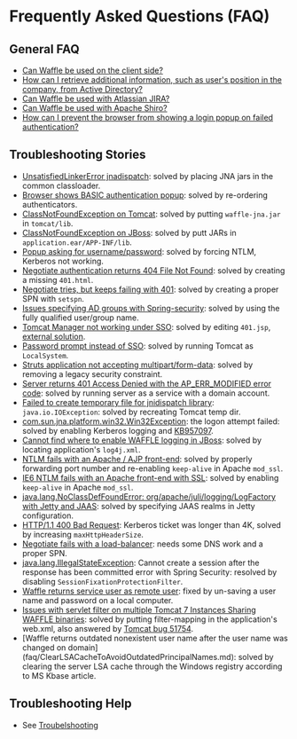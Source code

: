 Frequently Asked Questions (FAQ)
=================================


General FAQ
-----------

* [Can Waffle be used on the client side?](http://waffle.codeplex.com/discussions/226268)
* [How can I retrieve additional information, such as user's position in the company, from Active Directory?](faq/AdditionalActiveDirectoryInfo.md)
* [Can Waffle be used with Atlassian JIRA?](faq/AtlassianJIRA.md)
* [Can Waffle be used with Apache Shiro?](faq/waffleShiro.md)
* [How can I prevent the browser from showing a login popup on failed authentication?](faq/ClientSideFailures.md)

Troubleshooting Stories
-----------------------

* [UnsatisfiedLinkerError jnadispatch](http://waffle.codeplex.com/Thread/View.aspx?ThreadId=220195): solved by placing JNA jars in the common classloader.
* [Browser shows BASIC authentication popup](http://waffle.codeplex.com/Thread/View.aspx?ThreadId=221324): solved by re-ordering authenticators.
* [ClassNotFoundException on Tomcat](http://waffle.codeplex.com/Thread/View.aspx?ThreadId=223416): solved by putting `waffle-jna.jar` in `tomcat/lib`.
* [ClassNotFoundException on JBoss](http://waffle.codeplex.com/discussions/244552): solved by putt JARs in `application.ear/APP-INF/lib`.
* [Popup asking for username/password](http://waffle.codeplex.com/Thread/View.aspx?ThreadId=227969): solved by forcing NTLM, Kerberos not working.
* [Negotiate authentication returns 404 File Not Found](http://waffle.codeplex.com/Thread/View.aspx?ThreadId=223212): solved by creating a missing `401.html`.
* [Negotiate tries, but keeps failing with 401](http://waffle.codeplex.com/discussions/254748): solved by creating a proper SPN with `setspn`.
* [Issues specifying AD groups with Spring-security](http://waffle.codeplex.com/Thread/View.aspx?ThreadId=222735): solved by using the fully qualified user/group name.
* [Tomcat Manager not working under SSO](http://waffle.codeplex.com/Thread/View.aspx?ThreadId=235759): solved by editing `401.jsp`, [external solution](http://code.dblock.org/ShowPost.aspx?id=147).
* [Password prompt instead of SSO](http://waffle.codeplex.com/Thread/View.aspx?ThreadId=236554): solved by running Tomcat as `LocalSystem`.
* [Struts application not accepting multipart/form-data](http://waffle.codeplex.com/Thread/View.aspx?ThreadId=236540): solved by removing a legacy security constraint.
* [Server returns 401 Access Denied with the AP_ERR_MODIFIED error code](http://waffle.codeplex.com/Thread/View.aspx?ThreadId=243106): solved by running server as a service with a domain account.
* [Failed to create temporary file for jnidispatch library](http://waffle.codeplex.com/Thread/View.aspx?ThreadId=243500): `java.io.IOException`: solved by recreating Tomcat temp dir.
* [com.sun.jna.platform.win32.Win32Exception](http://waffle.codeplex.com/Thread/View.aspx?ThreadId=244126): the logon attempt failed: solved by enabling Kerberos logging and [KB957097](http://support.microsoft.com/kb/957097).
* [Cannot find where to enable WAFFLE logging in JBoss](http://waffle.codeplex.com/Thread/View.aspx?ThreadId=244399&ANCHOR#Post560814): solved by locating application's `log4j.xml`.
* [NTLM fails with an Apache / AJP front-end](http://waffle.codeplex.com/Thread/View.aspx?ThreadId=244329): solved by properly forwarding port number and re-enabling `keep-alive` in Apache `mod_ssl`.
* [IE6 NTLM fails with an Apache front-end with SSL](http://waffle.codeplex.com/discussions/267605): solved by enabling `keep-alive` in Apache `mod_ssl`.
* [java.lang.NoClassDefFoundError: org/apache/juli/logging/LogFactory with Jetty and JAAS](http://waffle.codeplex.com/Thread/View.aspx?ThreadId=214211): solved by specifying JAAS realms in Jetty configuration.
* [HTTP/1.1 400 Bad Request](http://waffle.codeplex.com/discussions/222438): Kerberos ticket was longer than 4K, solved by increasing `maxHttpHeaderSize`.
* [Negotiate fails with a load-balancer](http://waffle.codeplex.com/discussions/271250): needs some DNS work and a proper SPN.
* [java.lang.IllegalStateException](http://waffle.codeplex.com/discussions/288877): Cannot create a session after the response has been committed error with Spring Security: resolved by disabling `SessionFixationProtectionFilter`.
* [Waffle returns service user as remote user](http://waffle.codeplex.com/discussions/346411): fixed by un-saving a user name and password on a local computer.
* [Issues with servlet filter on multiple Tomcat 7 Instances Sharing WAFFLE binaries](https://groups.google.com/forum/?fromgroups#!topic/waffle-users/4_K_O7BCn-c): solved by putting filter-mapping in the application's web.xml, also answered by [Tomcat bug 51754](https://issues.apache.org/bugzilla/show_bug.cgi?id=51754#c1).
* [Waffle returns outdated nonexistent user name after the user name was changed on domain] (faq/ClearLSACacheToAvoidOutdatedPrincipalNames.md): solved by clearing the server LSA cache through the Windows registry according to MS Kbase article.


Troubleshooting Help
----------------------

* See [Troubelshooting](https://github.com/dblock/waffle/blob/master/Docs/Troubleshooting.md)
